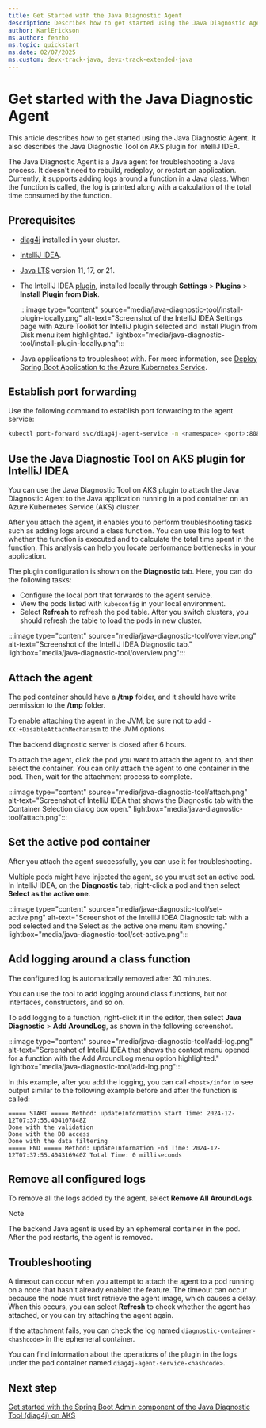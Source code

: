 ```yaml
---
title: Get Started with the Java Diagnostic Agent
description: Describes how to get started using the Java Diagnostic Agent.
author: KarlErickson
ms.author: fenzho
ms.topic: quickstart
ms.date: 02/07/2025
ms.custom: devx-track-java, devx-track-extended-java
---
```


# Get started with the Java Diagnostic Agent

This article describes how to get started using the Java Diagnostic Agent. It also describes the Java Diagnostic Tool on AKS plugin for IntelliJ IDEA.

The Java Diagnostic Agent is a Java agent for troubleshooting a Java process. It doesn't need to rebuild, redeploy, or restart an application. Currently, it supports adding logs around a function in a Java class. When the function is called, the log is printed along with a calculation of the total time consumed by the function.

## Prerequisites

- [diag4j](java-diagnostic-tools-spring-boot-admin-quickstart.md) installed in your cluster.
- [IntelliJ IDEA](https://www.jetbrains.com/idea/download).
- [Java LTS](/java/openjdk/download) version 11, 17, or 21.
- The IntelliJ IDEA [plugin](https://github.com/microsoft/diag4j/releases), installed locally through **Settings** > **Plugins** > **Install Plugin from Disk**.

   :::image type="content" source="media/java-diagnostic-tool/install-plugin-locally.png" alt-text="Screenshot of the IntelliJ IDEA Settings page with Azure Toolkit for IntelliJ plugin selected and Install Plugin from Disk menu item highlighted." lightbox="media/java-diagnostic-tool/install-plugin-locally.png":::

- Java applications to troubleshoot with. For more information, see [Deploy Spring Boot Application to the Azure Kubernetes Service](../spring-framework/deploy-spring-boot-java-app-on-kubernetes.md).

## Establish port forwarding

Use the following command to establish port forwarding to the agent service:

```bash
kubectl port-forward svc/diag4j-agent-service -n <namespace> <port>:8080
```

## Use the Java Diagnostic Tool on AKS plugin for IntelliJ IDEA

You can use the Java Diagnostic Tool on AKS plugin to attach the Java Diagnostic Agent to the Java application running in a pod container on an Azure Kubernetes Service (AKS) cluster.

After you attach the agent, it enables you to perform troubleshooting tasks such as adding logs around a class function. You can use this log to test whether the function is executed and to calculate the total time spent in the function. This analysis can help you locate performance bottlenecks in your application.

The plugin configuration is shown on the **Diagnostic** tab. Here, you can do the following tasks:

- Configure the local port that forwards to the agent service.
- View the pods listed with `kubeconfig` in your local environment.
- Select **Refresh** to refresh the pod table. After you switch clusters, you should refresh the table to load the pods in new cluster.

:::image type="content" source="media/java-diagnostic-tool/overview.png" alt-text="Screenshot of the IntelliJ IDEA Diagnostic tab." lightbox="media/java-diagnostic-tool/overview.png":::

## Attach the agent

The pod container should have a **/tmp** folder, and it should have write permission to the **/tmp** folder.

To enable attaching the agent in the JVM, be sure not to add `-XX:+DisableAttachMechanism` to the JVM options.

The backend diagnostic server is closed after 6 hours.

To attach the agent, click the pod you want to attach the agent to, and then select the container. You can only attach the agent to one container in the pod. Then, wait for the attachment process to complete.

:::image type="content" source="media/java-diagnostic-tool/attach.png" alt-text="Screenshot of IntelliJ IDEA that shows the Diagnostic tab with the Container Selection dialog box open." lightbox="media/java-diagnostic-tool/attach.png":::

## Set the active pod container

After you attach the agent successfully, you can use it for troubleshooting.

Multiple pods might have injected the agent, so you must set an active pod. In IntelliJ IDEA, on the **Diagnostic** tab, right-click a pod and then select **Select as the active one**.

:::image type="content" source="media/java-diagnostic-tool/set-active.png" alt-text="Screenshot of the IntelliJ IDEA Diagnostic tab with a pod selected and the Select as the active one menu item showing." lightbox="media/java-diagnostic-tool/set-active.png":::

## Add logging around a class function

The configured log is automatically removed after 30 minutes.

You can use the tool to add logging around class functions, but not interfaces, constructors, and so on.

To add logging to a function, right-click it in the editor, then select **Java Diagnostic** > **Add AroundLog**, as shown in the following screenshot.

:::image type="content" source="media/java-diagnostic-tool/add-log.png" alt-text="Screenshot of IntelliJ IDEA that shows the context menu opened for a function with the Add AroundLog menu option highlighted." lightbox="media/java-diagnostic-tool/add-log.png":::

In this example, after you add the logging, you can call `<host>/infor` to see output similar to the following example before and after the function is called:

```output
===== START ===== Method: updateInformation Start Time: 2024-12-12T07:37:55.404107848Z
Done with the validation
Done with the DB access
Done with the data filtering
===== END ===== Method: updateInformation End Time: 2024-12-12T07:37:55.404316940Z Total Time: 0 milliseconds
```

## Remove all configured logs

To remove all the logs added by the agent, select **Remove All AroundLogs**.

> [!NOTE]
> The backend Java agent is used by an ephemeral container in the pod. After the pod restarts, the agent is removed.

## Troubleshooting

A timeout can occur when you attempt to attach the agent to a pod running on a node that hasn't already enabled the feature. The timeout can occur because the node must first retrieve the agent image, which causes a delay. When this occurs, you can select **Refresh** to check whether the agent has attached, or you can try attaching the agent again. 

If the attachment fails, you can check the log named `diagnostic-container-<hashcode>` in the ephemeral container.

You can find information about the operations of the plugin in the logs under the pod container named `diag4j-agent-service-<hashcode>`.

## Next step

[Get started with the Spring Boot Admin component of the Java Diagnostic Tool (diag4j) on AKS](java-diagnostic-tools-spring-boot-admin-quickstart.md)
